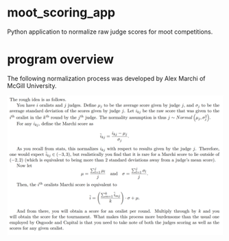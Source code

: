 # moot_scoring_app
Python application to normalize raw judge scores for moot competitions.

# program overview
The following normalization process was developed by Alex Marchi of McGill University.

![alt text](https://github.com/cclin130/moot_scoring_app/blob/master/program_overview.png)